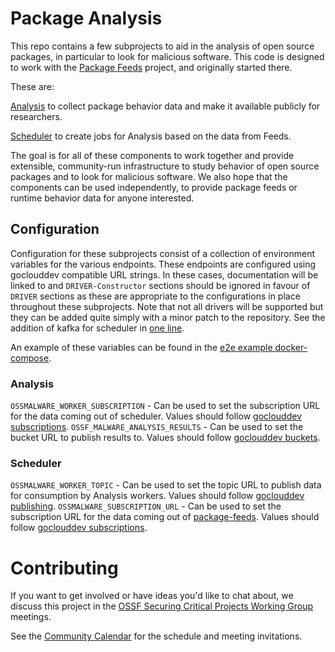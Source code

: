 # Package Analysis

This repo contains a few subprojects to aid in the analysis of open source packages, in particular to look for malicious software.
This code is designed to work with the [Package Feeds](https://github.com/ossf/package-feeds) project, and
originally started there.

These are:

[Analysis](./analysis/) to collect package behavior data and make it available publicly
for researchers.

[Scheduler](./scheduler/) to create jobs for Analysis based on the data from Feeds.

The goal is for all of these components to work together and provide extensible, community-run
infrastructure to study behavior of open source packages and to look for malicious software.
We also hope that the components can be used independently, to provide package feeds or runtime
behavior data for anyone interested.

## Configuration

Configuration for these subprojects consist of a collection of environment variables for the various endpoints. These endpoints are configured using goclouddev compatible URL strings. In these cases, documentation will be linked to and `DRIVER-Constructor` sections should be ignored in favour of `DRIVER` sections as these are appropriate to the configurations in place throughout these subprojects. Note that not all drivers will be supported but they can be added quite simply with a minor patch to the repository. See the addition of kafka for scheduler in [one line](https://github.com/ossf/package-analysis/commit/985ab76a67d29d2fc8582b3920643e7eb963da8a#diff-8565ef29cfb886db7902792675eddce1e7a0ccfe33428a59e7f2e365b354af88R12).

An example of these variables can be found in the [e2e example docker-compose](examples/e2e/docker-compose.yml).
### Analysis

`OSSMALWARE_WORKER_SUBSCRIPTION` - Can be used to set the subscription URL for the data coming out of scheduler. Values should follow [goclouddev subscriptions](https://gocloud.dev/howto/pubsub/subscribe/).
`OSSF_MALWARE_ANALYSIS_RESULTS` - Can be used to set the bucket URL to publish results to. Values should follow [goclouddev buckets](https://gocloud.dev/howto/blob/).

### Scheduler

`OSSMALWARE_WORKER_TOPIC` - Can be used to set the topic URL to publish data for consumption by Analysis workers. Values should follow [goclouddev publishing](https://gocloud.dev/howto/pubsub/publish/).
`OSSMALWARE_SUBSCRIPTION_URL` - Can be used to set the subscription URL for the data coming out of [package-feeds](https://github.com/ossf/package-feeds). Values should follow [goclouddev subscriptions](https://gocloud.dev/howto/pubsub/subscribe/).

# Contributing

If you want to get involved or have ideas you'd like to chat about, we discuss this project in the [OSSF Securing Critical Projects Working Group](https://github.com/ossf/wg-securing-critical-projects) meetings.

See the [Community Calendar](https://calendar.google.com/calendar?cid=czYzdm9lZmhwNWk5cGZsdGI1cTY3bmdwZXNAZ3JvdXAuY2FsZW5kYXIuZ29vZ2xlLmNvbQ) for the schedule and meeting invitations.
